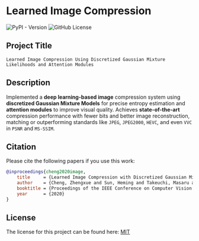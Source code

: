 # Learned Image Compression

![PyPI - Version](https://img.shields.io/pypi/v/PyTorch?style=for-the-badge&logoSize=auto)
![GitHub License](https://img.shields.io/github/license/CodeDragon03/Learned-Image-Compression?style=for-the-badge&logo=MIT)

## **Project Title**

    Learned Image Compression Using Discretized Gaussian Mixture Likelihoods and Attention Modules

## **Description**

Implemented a **deep learning-based image** compression system using **discretized Gaussian Mixture Models** for precise entropy estimation and **attention modules** to improve visual quality. Achieves **state-of-the-art** compression performance with fewer bits and better image reconstruction, matching or outperforming standards like `JPEG`, `JPEG2000`, `HEVC`, and even `VVC` in `PSNR` and `MS-SSIM`.

## **Citation**

Please cite the following papers if you use this work:

```bibtex
@inproceedings{cheng2020image,
    title     = {Learned Image Compression with Discretized Gaussian Mixture Likelihoods and Attention Modules},
    author    = {Cheng, Zhengxue and Sun, Heming and Takeuchi, Masaru and Katto, Jiro},
    booktitle = {Proceedings of the IEEE Conference on Computer Vision and Pattern Recognition (CVPR)},
    year      = {2020}
}
```

## **License**

The license for this project can be found here: [MIT](./LICENSE)
